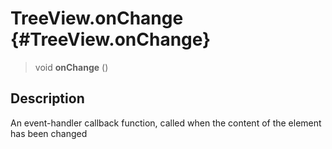 TreeView.onChange {#TreeView.onChange}
=================

> void **onChange** ()

Description
-----------

An event-handler callback function, called when the content of the
element has been changed
